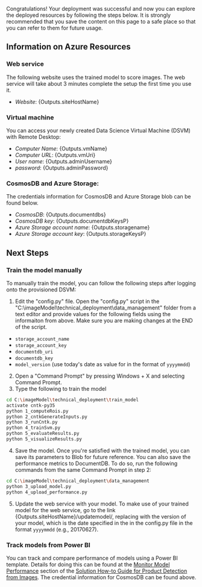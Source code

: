 Congratulations! Your deployment was successful and now you can explore the deployed resources by following the steps below. It is strongly recommended that you save the content on this page to a safe place so that you can refer to them for future usage.

## Information on Azure Resources

### Web service

The following website uses the trained model to score images. The web service will take about 3 minutes complete the setup the first time you use it.

* *Website*: {Outputs.siteHostName}

### Virtual machine

You can access your newly created Data Science Virtual Machine (DSVM) with Remote Desktop:

* *Computer Name*: {Outputs.vmName}
* *Computer URL*: {Outputs.vmUri}
* *User name*: {Outputs.adminUsername}
* *password*: {Outputs.adminPassword}

### CosmosDB and Azure Storage:

The credentials information for CosmosDB and Azure Storage blob can be found below.

* *CosmosDB*: {Outputs.documentdbs}
* *CosmosDB key*: {Outputs.documentdbKeysP}
* *Azure Storage account name*: {Outputs.storagename}
* *Azure Storage account key*: {Outputs.storageKeysP}

## Next Steps

### Train the model manually

To manually train the model, you can follow the following steps after logging onto the provisioned DSVM:

1. Edit the "config.py" file. Open the "config.py" script in the "C:\imageModel\technical_deployment\data_management" folder from a text editor and provide values for the following fields using the informaiton from above. Make sure you are making changes at the END of the script. 

 - `storage_account_name`
 - `storage_account_key`
 - `documentdb_uri`
 - `documentdb_key`
 - `model_version` (use today's date as value for in the format of `yyyymmdd`)
 
2. Open a "Command Prompt" by pressing Windows + X and selecting Command Prompt.
3. Type the following to train the model
```bash
cd C:\imageModel\technical_deployment\train_model
activate cntk-py35
python 1_computeRois.py
python 2_cntkGenerateInputs.py
python 3_runCntk.py
python 4_trainSvm.py
python 5_evaluateResults.py
python 5_visualizeResults.py
```

4. Save the model. Once you're satisfied with the trained model, you can save its parameters to Blob for future reference. You can also save the performance metrics to DocumentDB. To do so, run the following commands from the same Command Prompt in step 2:
```bash
cd C:\imageModel\technical_deployment\data_management
python 3_upload_model.py
python 4_upload_performance.py
```

5. Update the web service with your model. To make use of your trained model for the web service, go to the link {Outputs.siteHostName}/updatemodel/<modelversion>, replacing <modelversion> with the version of your model, which is the date specified in the in the config.py file in the format `yyyymmdd` (e.g., 20170627).

### Track models from Power BI

You can track and compare performance of models using a Power BI template. Details for doing this can be found at the [Monitor Model Performance](https://github.com/Azure/cortana-intelligence-product-detection-from-images/tree/master/technical_deployment#monitor-model-performance) section of the [Solution How-to Guide for Product Detection from Images](https://github.com/Azure/cortana-intelligence-product-detection-from-images/tree/master/technical_deployment). The credential information for CosmosDB can be found above.